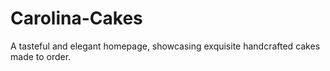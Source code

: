 # Carolina-Cakes
A tasteful and elegant homepage, showcasing exquisite handcrafted cakes made to order.
